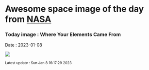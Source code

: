 
# Awesome space image of the day from [NASA](https://api.nasa.gov/)

### Today image : Where Your Elements Came From
Date : 2023-01-08

![](https://apod.nasa.gov/apod/image/2301/Nucleosynthesis2_WikipediaCmglee_1080.jpg)

<small>Latest update : Sun Jan  8 16:17:29 2023</small>
        
